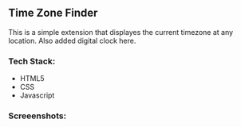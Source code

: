 ## Time Zone Finder 

This is a simple extension that displayes the current timezone at any location. Also added digital clock here.

<h3>Tech Stack:</h3>
<ul>
  <li>HTML5</li>
  <li>CSS</li>
  <li>Javascript</li>
</ul>

<h3>Screeenshots:</h3>
